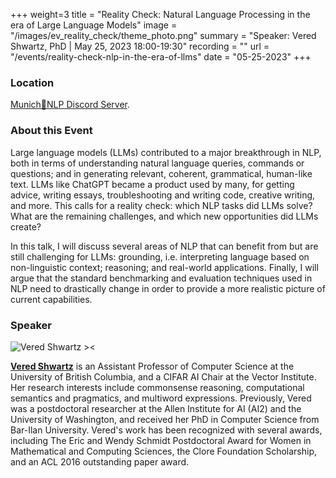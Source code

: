 +++
weight=3
title = "Reality Check: Natural Language Processing in the era of Large Language Models"
image = "/images/ev_reality_check/theme_photo.png"
summary = "Speaker: Vered Shwartz, PhD | May 25, 2023 18:00-19:30"
recording = ""
url = "/events/reality-check-nlp-in-the-era-of-llms"
date = "05-25-2023"
+++


<!--more-->

<!-- ![Reality Check: Natural Language Processing in the era of Large Language Models ><](/images/ev_reality_check/theme_photo.png) -->

### Location

[Munich🥨NLP Discord Server](https://discord.gg/w3rEmjhdJJ?event=1100866104567529623).


### About this Event

Large language models (LLMs) contributed to a major breakthrough in NLP, both in terms of understanding natural language queries, commands or questions; and in generating relevant, coherent, grammatical, human-like text. LLMs like ChatGPT became a product used by many, for getting advice, writing essays, troubleshooting and writing code, creative writing, and more. This calls for a reality check: which NLP tasks did LLMs solve? What are the remaining challenges, and which new opportunities did LLMs create? 

In this talk, I will discuss several areas of NLP that can benefit from but are still challenging for LLMs: grounding, i.e. interpreting language based on non-linguistic context; reasoning; and real-world applications. Finally, I will argue that the standard benchmarking and evaluation techniques used in NLP need to drastically change in order to provide a more realistic picture of current capabilities.

### Speaker

![Vered Shwartz ><](https://www.cs.ubc.ca/~vshwartz/images/vered-shwartz.jpg)

[**Vered Shwartz**](https://www.cs.ubc.ca/~vshwartz/) is an Assistant Professor of Computer Science at the University of British Columbia, and a CIFAR AI Chair at the Vector Institute. Her research interests include commonsense reasoning, computational semantics and pragmatics, and multiword expressions. Previously, Vered was a postdoctoral researcher at the Allen Institute for AI (AI2) and the University of Washington, and received her PhD in Computer Science from Bar-Ilan University. Vered's work has been recognized with several awards, including The Eric and Wendy Schmidt Postdoctoral Award for Women in Mathematical and Computing Sciences, the Clore Foundation Scholarship, and an ACL 2016 outstanding paper award.